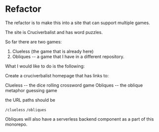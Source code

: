# Refactor

The refactor is to make this into a site that can support multiple games.

The site is Cruciverbalist and has word puzzles.

So far there are two games:

1. Clueless (the game that is already here)
2. Obliques -- a game that I have in a different repository.

What I would like to do is the following:

Create a cruciverbalist homepage that has links to:

Clueless -- the dice rolling crossword game
Obliques -- the oblique metaphor guessing game

the URL paths should be

`/clueless`
`/obliques`

Obliques will also have a serverless backend component as a part of this monorepo.
